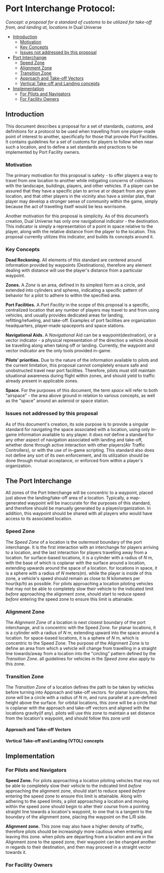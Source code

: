 # Port Interchange Protocol:

*Concept: a proposal for a standard of customs to be utilized for take-off from, and landing at, locations in* Dual Universe

- [Introduction](#introduction)
  - [Motivation](#motivation)
  - [Key Concepts](#key-concepts)
  - [Issues not addressed by this proposal](#issues-not-addressed-by-this-proposal)
- [Port Interchange](#the-port-interchange)
  - [Speed Zone](#speed-zone)
  - [Alignment Zone](#alignment-zone)
  - [Transition Zone](#transition-zone)
  - [Approach and Take-off Vectors](#approach-and-take-off-vectors)
  - [Vertical Take-off and Landing concepts](#vertical-take-off-and-landing-vtol-concepts)
- [Implementation](#implementation)
  - [For Pilots and Navigators](#for-pilots-and-navigators)
  - [For Facility Owners](#for-facility-owners)


## Introduction
This document describes a proposal for a set of standards, customs, and definitions for a protocol to be used when travelling from one player-made point of interest to another, specifically for those that provide Port Facilities.  It contains guidelines for a set of customs for players to follow when near such a location, and to define a set standards and practices to be implemented by Port Facility owners.

### Motivation
The primary motivation for this proposal is safety - to offer players a way to travel from one location to another while mitigating concerns of collisions with the landscape, buildings, players, and other vehicles.  If a player can be assured that they have a specific plan to arrive at or depart from any given location, and that other players in the vicinity also have a similar plan, that player may develop a stronger sense of community within the game, simply because the act of travelling itself would be less worrisome.

Another motivation for this proposal is simplicity.  As of this document’s creation, Dual Universe has only one navigational indicator - the destination.  This indicator is simply a representation of a point in space relative to the player, along with the relative distance from the player to the location.  This proposal currently utilizes this indicator, and builds its concepts around it.

### Key Concepts

**Dead Reckoning.**  All elements of this standard are centered around information provided by waypoints (Destinations), therefore any element dealing with distance will use the player's distance from a particular waypoint.

**Zones.**  A *Zone* is an area, defined in its simplest form as a circle, and extended into cylinders and spheres, indicating a specific pattern of behavior for a pilot to adhere to within the specified area.

**Port Facilities.**  A *Port Facility* in the scope of this proposal is a specific, centralized location that any number of players may travel to and from using vehicles, and usually provides dedicated areas for landing, refitting/refueling, and take-off.  Examples of port facilities are organization headquarters, player-made spaceports and space stations.

**Navigational Aids.**  A *Navigational* Aid can be a waypoint(destination), or a vector indicator - a physical representation of the direction a vehicle should be travelling along when taking off or landing.  Currently, the waypoint and vector indicator are the only tools provided in-game.

**Pilots’ priorities.**  Due to the nature of the information available to pilots and the current limitation, this proposal cannot completely ensure safe and unobstructed travel near port facilities.  Therefore, pilots must still maintain situational awareness during flight within zones, and should yield to traffic already present in applicable zones.

**Space.**  For the purposes of this document, the term *space* will refer to both "airspace" - the area above ground in relation to various concepts, as well as the "space" around an asteroid or space station.

### Issues not addressed by this proposal
As of this document's creation, its sole purpose is to provide a singular standard for navigating the space associated with a location, using only in-game information available to any player.  it *does not* define a standard for any other aspect of navigation associated with landing and take-off, whether done through active interaction with other players(Air Traffic Controllers), or with the use of in-game scripting.  This standard also does not define any sort of its own enforcement,  and its utilization should be done through mutual acceptance, or enforced from within a player's organization.

## The Port Interchange
All zones of the Port Interchange will be concentric to a waypoint, placed just above the landing/take-off area of a location.  Typically, a map-generated waypoint will be inaccurate for the purposes of this standard, and therefore should be manually generated by a player/organization.  In addition, this waypoint should be shared with all players who would have access to its associated location.

### Speed Zone
The *Speed Zone* of a location is the outermost boundary of the port interchange.  It is the first interaction with an interchange for players arriving to a location, and the last interaction for players travelling away from a location.  for surface-based locations, it is a cylinder with a radius of *N* m, with the base of which is coplanar with the surface around a location, extending upwards around the space of a location. for locations in space, it is a sphere with a radius of *N* meters(m).  while the player is inside of this zone, a vehicle's speed should remain as close to *N* kilometers per hour(kp/h) as possible.  For pilots approaching a location piloting vehicles that may not be able to completely slow their vehicle to the indicated limit *before* approaching the alignment zone, should start to reduce speed *before* entering the speed zone to ensure this limit is attainable.

### Alignment Zone
The *Alignment Zone* of a location is next closest boundary of the port interchange, and is concentric with the Speed Zone.  for planar locations, it is a cylinder with a radius of *N* m, extending upward into the space around a location.  for space-based locations, it is a sphere of *N* m, which is concentric to the Speed Zone.  The purpose of the Alignment Zone is to define an area from which a vehicle will change from travelling in a straight line towards/away from a location into the "circling" pattern defined by the *Transition Zone*.  all guidelines for vehicles in the *Speed zone* also apply to this zone.

### Transition Zone

The *Transition Zone* of a location defines the path to be taken by vehicles before turning into Approach and take-off vectors.  for planar locations, this zone will be a circle with a radius of *N* m, and runs parallel at a pre-defined height above the surface.  for orbital locations, this zone will be a circle that is coplanar with the approach and take-off vectors and aligned with the locations gravity(if any).  pilots will use this zone to maintain a set distance from the location's waypoint, and should follow this zone until 

#### Approach and Take-off Vectors

#### Vertical Take-off and Landing (VTOL) concepts

## Implementation

### For Pilots and Navigators

**Speed Zone.**  For pilots approaching a location piloting vehicles that may not be able to completely slow their vehicle to the indicated limit *before* approaching the alignment zone, should start to reduce speed *before* entering the speed zone to ensure this limit is attainable.  Along with adhering to the speed limits, a pilot approaching a location and moving within the speed zone should begin to alter their course from a pointing straight line towards a location's waypoint, to one that is a tangent to the boundary of the alignment zone, placing the waypoint on the L/R side.

**Alignment zone.**  This zone may also have a higher density of traffic, therefore pilots should be increasingly more cautious when entering and leaving this zone.  when pilots are departing from a location and are in the Alignment zone to the speed zone, their waypoint can be changed another in regards to their destination, and then may proceed in a straight vector towards it.




### For Facility Owners
<!--stackedit_data:
eyJoaXN0b3J5IjpbLTQ2MzQ0MzkyMCw5MjUwMDQwOTldfQ==
-->